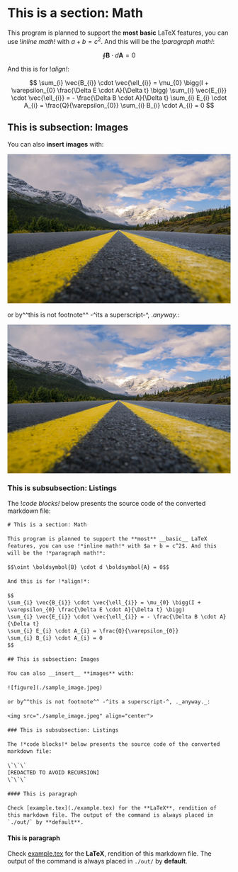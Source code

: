 # This is a section: Math

This program is planned to support the **most** __basic__ LaTeX features, you can use !*inline math!* with $a + b = c^2$. And this will be the !*paragraph math!*:

$$\oint \boldsymbol{B} \cdot d \boldsymbol{A} = 0$$

And this is for !*align!*:

$$
\sum_{i} \vec{B_{i}} \cdot \vec{\ell_{i}} = \mu_{0} \bigg(I + \varepsilon_{0} \frac{\Delta E \cdot A}{\Delta t} \bigg)
\sum_{i} \vec{E_{i}} \cdot \vec{\ell_{i}} = - \frac{\Delta B \cdot A}{\Delta t}
\sum_{i} E_{i} \cdot A_{i} = \frac{Q}{\varepsilon_{0}}
\sum_{i} B_{i} \cdot A_{i} = 0
$$

## This is subsection: Images

You can also __insert__ **images** with:

![figure](./sample_image.jpeg)

or by^^this is not footnote^^ -^its a superscript-^, ._anyway._:

<img src="./sample_image.jpeg" align="center">

### This is subsubsection: Listings

The !*code blocks!* below presents the source code of the converted markdown file:

```
# This is a section: Math

This program is planned to support the **most** __basic__ LaTeX features, you can use !*inline math!* with $a + b = c^2$. And this will be the !*paragraph math!*:

$$\oint \boldsymbol{B} \cdot d \boldsymbol{A} = 0$$

And this is for !*align!*:

$$
\sum_{i} \vec{B_{i}} \cdot \vec{\ell_{i}} = \mu_{0} \bigg(I + \varepsilon_{0} \frac{\Delta E \cdot A}{\Delta t} \bigg)
\sum_{i} \vec{E_{i}} \cdot \vec{\ell_{i}} = - \frac{\Delta B \cdot A}{\Delta t}
\sum_{i} E_{i} \cdot A_{i} = \frac{Q}{\varepsilon_{0}}
\sum_{i} B_{i} \cdot A_{i} = 0
$$

## This is subsection: Images

You can also __insert__ **images** with:

![figure](./sample_image.jpeg)

or by^^this is not footnote^^ -^its a superscript-^, ._anyway._:

<img src="./sample_image.jpeg" align="center">

### This is subsubsection: Listings

The !*code blocks!* below presents the source code of the converted markdown file:

\`\`\`
[REDACTED TO AVOID RECURSION]
\`\`\`

#### This is paragraph

Check [example.tex](./example.tex) for the **LaTeX**, rendition of this markdown file. The output of the command is always placed in `./out/` by **default**.

```

#### This is paragraph

Check [example.tex](./example.tex) for the **LaTeX**, rendition of this markdown file. The output of the command is always placed in `./out/` by **default**.
